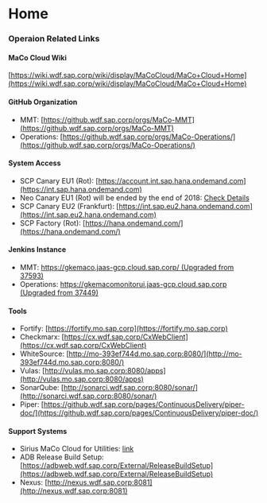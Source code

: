 # Home

### Operaion Related Links

#### MaCo Cloud Wiki
[https://wiki.wdf.sap.corp/wiki/display/MaCoCloud/MaCo+Cloud+Home](https://wiki.wdf.sap.corp/wiki/display/MaCoCloud/MaCo+Cloud+Home)

#### GitHub Organization
* MMT: [https://github.wdf.sap.corp/orgs/MaCo-MMT](https://github.wdf.sap.corp/orgs/MaCo-MMT)
* Operations: [https://github.wdf.sap.corp/orgs/MaCo-Operations/](https://github.wdf.sap.corp/orgs/MaCo-Operations/)

#### System Access
* SCP Canary EU1 (Rot): [https://account.int.sap.hana.ondemand.com](https://int.sap.hana.ondemand.com) 
* Neo Canary EU1 (Rot) will be ended by the end of 2018: [Check Details](https://jam4.sapjam.com/groups/2vRC8cQuXNwgKvdAcI66gS/overview_page/REVH1w5Zl6UflfizYj7kKL)
* SCP Canary EU2 (Frankfurt): [https://int.sap.eu2.hana.ondemand.com](https://int.sap.eu2.hana.ondemand.com) 
* SCP Factory (Rot): [https://hana.ondemand.com/](https://hana.ondemand.com/)

#### Jenkins Instance
* MMT: [https://gkemaco.jaas-gcp.cloud.sap.corp/ (Upgraded from 37593)](https://gkemaco.jaas-gcp.cloud.sap.corp/)
* Operations: [https://gkemacomonitorui.jaas-gcp.cloud.sap.corp (Upgraded from 37449)](https://gkemacomonitorui.jaas-gcp.cloud.sap.corp)

#### Tools
* Fortify: [https://fortify.mo.sap.corp](https://fortify.mo.sap.corp)
* Checkmarx: [https://cx.wdf.sap.corp/CxWebClient](https://cx.wdf.sap.corp/CxWebClient)
* WhiteSource: [http://mo-393ef744d.mo.sap.corp:8080/](http://mo-393ef744d.mo.sap.corp:8080/)
* Vulas: [http://vulas.mo.sap.corp:8080/apps](http://vulas.mo.sap.corp:8080/apps)
* SonarQube: [http://sonarci.wdf.sap.corp:8080/sonar/](http://sonarci.wdf.sap.corp:8080/sonar/)
* Piper: [https://github.wdf.sap.corp/pages/ContinuousDelivery/piper-doc/](https://github.wdf.sap.corp/pages/ContinuousDelivery/piper-doc/)

#### Support Systems
* Sirius MaCo Cloud for Utilities: [link](https://ifp.wdf.sap.corp/sirius/index.html#/program/8E230CBDDA62FD4BE88989032DA2509C)
* ADB Release Build Setup: [https://adbweb.wdf.sap.corp/External/ReleaseBuildSetup](https://adbweb.wdf.sap.corp/External/ReleaseBuildSetup)
* Nexus: [http://nexus.wdf.sap.corp:8081](http://nexus.wdf.sap.corp:8081)

